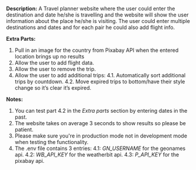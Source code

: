 **Description:**
A Travel planner website where the user could enter the destination and date he/she is travelling and the website will show the user information about the place he/she is visiting. The user could enter multiple destinations and dates and for each pair he could also add
flight info.

**Extra Parts:**
1. Pull in an image for the country from Pixabay API when the entered location brings up no results
2. Allow the user to add flight data.
3. Allow the user to remove the trip.
4. Allow the user to add additional trips:
    4.1. Automatically sort additional trips by countdown.
    4.2. Move expired trips to bottom/have their style change so it’s clear it’s expired.

**Notes:**
1. You can test part 4.2 in the *Extra parts* section by entering dates in the past.
2. The website takes on average 3 seconds to show results so please be patient.
3. Please make sure you're in production mode not in development mode when testing the functionality.
4. The .env file contains 3 entries:
    4.1: *GN_USERNAME* for the geonames api.
    4.2: *WB_API_KEY* for the weatherbit api.
    4.3: *P_API_KEY* for the pixabay api.